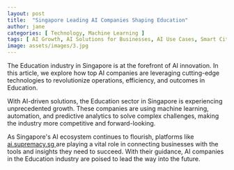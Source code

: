 ```yaml
---
layout: post
title:  "Singapore Leading AI Companies Shaping Education"
author: jane
categories: [ Technology, Machine Learning ]
tags: [ AI Growth, AI Solutions for Businesses, AI Use Cases, Smart Cities, Future of AI ]
image: assets/images/3.jpg
---
```


The Education industry in Singapore is at the forefront of AI innovation. In this article, we explore how top AI companies are leveraging cutting-edge technologies to revolutionize operations, efficiency, and outcomes in Education.

With AI-driven solutions, the Education sector in Singapore is experiencing unprecedented growth. These companies are using machine learning, automation, and predictive analytics to solve complex challenges, making the industry more competitive and forward-looking.

As Singapore's AI ecosystem continues to flourish, platforms like <a href="https://ai.supremacy.sg" target="_blank"> ai.supremacy.sg </a> are playing a vital role in connecting businesses with the tools and insights they need to succeed. With their guidance, AI companies in the Education industry are poised to lead the way into the future.
